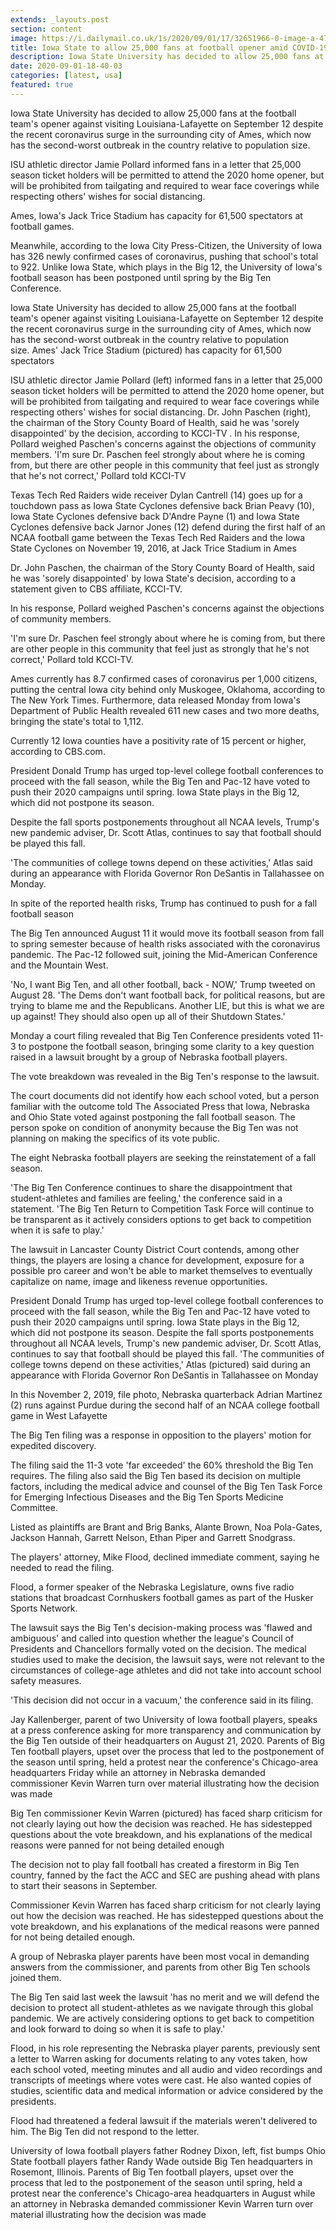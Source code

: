```yaml
---
extends: _layouts.post
section: content
image: https://i.dailymail.co.uk/1s/2020/09/01/17/32651966-0-image-a-47_1598976321655.jpg 
title: Iowa State to allow 25,000 fans at football opener amid COVID-19 surge 
description: Iowa State University has decided to allow 25,000 fans at the football teams opener against visiting Louisiana-Lafayette on September 12 despite the recent coronavirus surge in the surrounding city. 
date: 2020-09-01-18-40-03 
categories: [latest, usa] 
featured: true 
--- 
```

Iowa State University has decided to allow 25,000 fans at the football team's opener against visiting Louisiana-Lafayette on September 12 despite the recent coronavirus surge in the surrounding city of Ames, which now has the second-worst outbreak in the country relative to population size. 

ISU athletic director Jamie Pollard informed fans in a letter that 25,000 season ticket holders will be permitted to attend the 2020 home opener, but will be prohibited from tailgating and required to wear face coverings while respecting others' wishes for social distancing. 

Ames, Iowa's Jack Trice Stadium has capacity for 61,500 spectators at football games. 

Meanwhile, according to the Iowa City Press-Citizen, the University of Iowa has 326 newly confirmed cases of coronavirus, pushing that school's total to 922. Unlike Iowa State, which plays in the Big 12, the University of Iowa's football season has been postponed until spring by the Big Ten Conference.  

Iowa State University has decided to allow 25,000 fans at the football team's opener against visiting Louisiana-Lafayette on September 12 despite the recent coronavirus surge in the surrounding city of Ames, which now has the second-worst outbreak in the country relative to population size. Ames' Jack Trice Stadium (pictured) has capacity for 61,500 spectators 

ISU athletic director Jamie Pollard (left) informed fans in a letter that 25,000 season ticket holders will be permitted to attend the 2020 home opener, but will be prohibited from tailgating and required to wear face coverings while respecting others' wishes for social distancing. Dr. John Paschen (right), the chairman of the Story County Board of Health, said he was 'sorely disappointed' by the decision, according to KCCI-TV . In his response, Pollard weighed Paschen's concerns against the objections of community members. 'I'm sure Dr. Paschen feel strongly about where he is coming from, but there are other people in this community that feel just as strongly that he's not correct,' Pollard told KCCI-TV

Texas Tech Red Raiders wide receiver Dylan Cantrell (14) goes up for a touchdown pass as Iowa State Cyclones defensive back Brian Peavy (10), Iowa State Cyclones defensive back D'Andre Payne (1) and Iowa State Cyclones defensive back Jarnor Jones (12) defend during the first half of an NCAA football game between the Texas Tech Red Raiders and the Iowa State Cyclones on November 19, 2016, at Jack Trice Stadium in Ames

Dr. John Paschen, the chairman of the Story County Board of Health, said he was 'sorely disappointed' by Iowa State's decision, according to a statement given to CBS affiliate, KCCI-TV.

In his response, Pollard weighed Paschen's concerns against the objections of community members.

'I'm sure Dr. Paschen feel strongly about where he is coming from, but there are other people in this community that feel just as strongly that he's not correct,' Pollard told KCCI-TV.

Ames currently has 8.7 confirmed cases of coronavirus per 1,000 citizens, putting the central Iowa city behind only Muskogee, Oklahoma, according to The New York Times. Furthermore, data released Monday from Iowa's Department of Public Health revealed 611 new cases and two more deaths, bringing the state's total to 1,112.

Currently 12 Iowa counties have a positivity rate of 15 percent or higher, according to CBS.com.

President Donald Trump has urged top-level college football conferences to proceed with the fall season, while the Big Ten and Pac-12 have voted to push their 2020 campaigns until spring. Iowa State plays in the Big 12, which did not postpone its season. 

Despite the fall sports postponements throughout all NCAA levels, Trump's new pandemic adviser, Dr. Scott Atlas, continues to say that football should be played this fall.

'The communities of college towns depend on these activities,' Atlas said during an appearance with Florida Governor Ron DeSantis in Tallahassee on Monday.

In spite of the reported health risks, Trump has continued to push for a fall football season

The Big Ten announced August 11 it would move its football season from fall to spring semester because of health risks associated with the coronavirus pandemic. The Pac-12 followed suit, joining the Mid-American Conference and the Mountain West.

'No, I want Big Ten, and all other football, back - NOW,' Trump tweeted on August 28. 'The Dems don't want football back, for political reasons, but are trying to blame me and the Republicans. Another LIE, but this is what we are up against! They should also open up all of their Shutdown States.'

Monday a court filing revealed that Big Ten Conference presidents voted 11-3 to postpone the football season, bringing some clarity to a key question raised in a lawsuit brought by a group of Nebraska football players.

The vote breakdown was revealed in the Big Ten's response to the lawsuit.

The court documents did not identify how each school voted, but a person familiar with the outcome told The Associated Press that Iowa, Nebraska and Ohio State voted against postponing the fall football season. The person spoke on condition of anonymity because the Big Ten was not planning on making the specifics of its vote public.

The eight Nebraska football players are seeking the reinstatement of a fall season.

'The Big Ten Conference continues to share the disappointment that student-athletes and families are feeling,' the conference said in a statement. 'The Big Ten Return to Competition Task Force will continue to be transparent as it actively considers options to get back to competition when it is safe to play.'

The lawsuit in Lancaster County District Court contends, among other things, the players are losing a chance for development, exposure for a possible pro career and won't be able to market themselves to eventually capitalize on name, image and likeness revenue opportunities.

President Donald Trump has urged top-level college football conferences to proceed with the fall season, while the Big Ten and Pac-12 have voted to push their 2020 campaigns until spring. Iowa State plays in the Big 12, which did not postpone its season. Despite the fall sports postponements throughout all NCAA levels, Trump's new pandemic adviser, Dr. Scott Atlas, continues to say that football should be played this fall. 'The communities of college towns depend on these activities,' Atlas (pictured) said during an appearance with Florida Governor Ron DeSantis in Tallahassee on Monday

In this November 2, 2019, file photo, Nebraska quarterback Adrian Martinez (2) runs against Purdue during the second half of an NCAA college football game in West Lafayette

The Big Ten filing was a response in opposition to the players' motion for expedited discovery.

The filing said the 11-3 vote 'far exceeded' the 60% threshold the Big Ten requires. The filing also said the Big Ten based its decision on multiple factors, including the medical advice and counsel of the Big Ten Task Force for Emerging Infectious Diseases and the Big Ten Sports Medicine Committee.

Listed as plaintiffs are Brant and Brig Banks, Alante Brown, Noa Pola-Gates, Jackson Hannah, Garrett Nelson, Ethan Piper and Garrett Snodgrass.

The players' attorney, Mike Flood, declined immediate comment, saying he needed to read the filing.

Flood, a former speaker of the Nebraska Legislature, owns five radio stations that broadcast Cornhuskers football games as part of the Husker Sports Network.

The lawsuit says the Big Ten's decision-making process was 'flawed and ambiguous' and called into question whether the league's Council of Presidents and Chancellors formally voted on the decision. The medical studies used to make the decision, the lawsuit says, were not relevant to the circumstances of college-age athletes and did not take into account school safety measures.

'This decision did not occur in a vacuum,' the conference said in its filing.

Jay Kallenberger, parent of two University of Iowa football players, speaks at a press conference asking for more transparency and communication by the Big Ten outside of their headquarters on August 21, 2020. Parents of Big Ten football players, upset over the process that led to the postponement of the season until spring, held a protest near the conference's Chicago-area headquarters Friday while an attorney in Nebraska demanded commissioner Kevin Warren turn over material illustrating how the decision was made

Big Ten commissioner Kevin Warren (pictured) has faced sharp criticism for not clearly laying out how the decision was reached. He has sidestepped questions about the vote breakdown, and his explanations of the medical reasons were panned for not being detailed enough 

The decision not to play fall football has created a firestorm in Big Ten country, fanned by the fact the ACC and SEC are pushing ahead with plans to start their seasons in September.

Commissioner Kevin Warren has faced sharp criticism for not clearly laying out how the decision was reached. He has sidestepped questions about the vote breakdown, and his explanations of the medical reasons were panned for not being detailed enough.

A group of Nebraska player parents have been most vocal in demanding answers from the commissioner, and parents from other Big Ten schools joined them.

The Big Ten said last week the lawsuit 'has no merit and we will defend the decision to protect all student-athletes as we navigate through this global pandemic. We are actively considering options to get back to competition and look forward to doing so when it is safe to play.'

Flood, in his role representing the Nebraska player parents, previously sent a letter to Warren asking for documents relating to any votes taken, how each school voted, meeting minutes and all audio and video recordings and transcripts of meetings where votes were cast. He also wanted copies of studies, scientific data and medical information or advice considered by the presidents.

Flood had threatened a federal lawsuit if the materials weren't delivered to him. The Big Ten did not respond to the letter.

University of Iowa football players father Rodney Dixon, left, fist bumps Ohio State football players father Randy Wade outside Big Ten headquarters in Rosemont, Illinois. Parents of Big Ten football players, upset over the process that led to the postponement of the season until spring, held a protest near the conference's Chicago-area headquarters in August while an attorney in Nebraska demanded commissioner Kevin Warren turn over material illustrating how the decision was made

